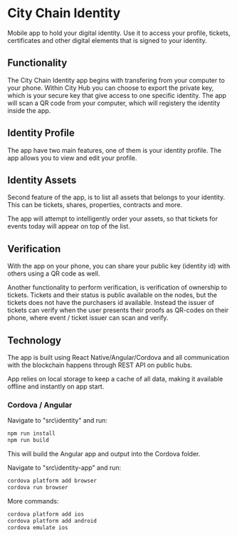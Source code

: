 # City Chain Identity

Mobile app to hold your digital identity. Use it to access your profile, tickets, certificates and other digital elements that is signed to your identity.

## Functionality

The City Chain Identity app begins with transfering from your computer to your phone. Within City Hub you can choose to export the private key, which is your secure key that give access to one specific identity. The app will scan a QR code from your computer, which will registery the identity inside the app.

## Identity Profile

The app have two main features, one of them is your identity profile. The app allows you to view and edit your profile.

## Identity Assets

Second feature of the app, is to list all assets that belongs to your identity. This can be tickets, shares, properties, contracts and more.

The app will attempt to intelligently order your assets, so that tickets for events today will appear on top of the list.

## Verification

With the app on your phone, you can share your public key (identity id) with others using a QR code as well.

Another functionality to perform verification, is verification of ownership to tickets. Tickets and their status is public available on the nodes, but the tickets does not have the purchasers id available. Instead the issuer of tickets can verify when the user presents their proofs as QR-codes on their phone, where event / ticket issuer can scan and verify.

## Technology

The app is built using React Native/Angular/Cordova and all communication with the blockchain happens through REST API on public hubs.

App relies on local storage to keep a cache of all data, making it available offline and instantly on app start.

### Cordova / Angular

Navigate to "src\identity" and run:

```sh
npm run install
npm run build
```

This will build the Angular app and output into the Cordova folder.

Navigate to "src\identity-app" and run:

```sh
cordova platform add browser
cordova run browser
```

More commands:

```sh
cordova platform add ios
cordova platform add android
cordova emulate ios
```